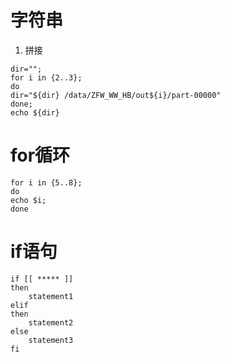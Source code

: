 # 字符串

1. 拼接
```
dir="";
for i in {2..3};
do
dir="${dir} /data/ZFW_WW_HB/out${i}/part-00000"
done;
echo ${dir}
```




# for循环


```
for i in {5..8};
do
echo $i;
done
```




# if语句

```
if [[ ***** ]]
then
    statement1
elif
then
    statement2
else
    statement3
fi
```